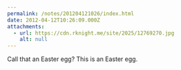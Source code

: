 ```yaml
---
permalink: /notes/201204121026/index.html
date: 2012-04-12T10:26:09.000Z
attachments:
  - url: https://cdn.rknight.me/site/2025/12769270.jpg
    alt: null
---
```


Call that an Easter egg? This is an Easter egg.
